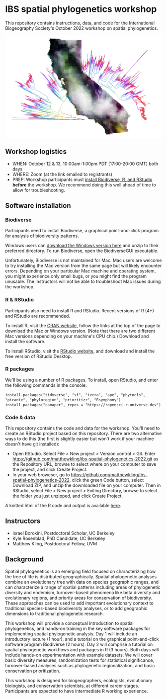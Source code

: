 # IBS spatial phylogenetics workshop

This repository contains instructions, data, and code for the International Biogeography Society's October 2022 workshop on spatial phylogenetics.

![alt text](https://raw.githubusercontent.com/matthewkling/ibs-spatial-phylogenetics-2022/main/spatialphy.png)

## Workshop logistics 

- WHEN: October 12 & 13, 10:00am-1:00pm PDT (17:00-20:00 GMT) both days
- WHERE: Zoom (at the link emailed to registrants)
- PREP: Workshop participants must [install Biodiverse, R, and RStudio](https://github.com/matthewkling/ibs-spatial-phylogenetics-2022#biodiverse) **before** the workshop. We recommend doing this well ahead of time to allow for troubleshooting. 


## Software installation

### Biodiverse

Participants need to install Biodiverse, a graphical point-and-click program for analysis of biodiversity patterns.

Windows users can [download the Windows version here](https://github.com/shawnlaffan/biodiverse/wiki/Downloads) and unzip to their preferred directory. To run Biodiverse, open the BiodiverseGUI executable.

Unfortunately, Biodiverse is not maintained for Mac. Mac users are welcome to try installing the Mac version from the same page but will likely encounter errors. Depending on your particular Mac machine and operating system, you might experience only small bugs, or you might find the program unusable. The instructors will not be able to troubleshoot Mac issues during the workshop.


### R & RStudio

Participants also need to install R and RStudio. Recent versions of R (4+) and RStudio are recommended.

To install R, visit the [CRAN website](https://cran.r-project.org/), follow the links at the top of the page to download the Mac or Windows version. (Note that there are two different Mac versions depending on your machine's CPU chip.) Download and install the software. 

To install RStudio, visit the [RStudio website](https://www.rstudio.com/products/rstudio/download/#download), and download and install the free version of RStudio Desktop. 

### R packages

We'll be using a number of R packages. To install, open RStudio, and enter the following commands in the console:

```
install.packages("tidyverse", "sf", "terra", "ape", "phytools", "picante", "phyloregion", "prioritizr", "Rsymphony")
install.packages("canaper", repos = "https://ropensci.r-universe.dev")
```


### Code & data

This repository contains the code and data for the workshop. You'll need to create an RStudio project based on this repository. There are two alternative ways to do this (the first is slightly easier but won't work if your machine doesn't have git installed):

- Open RStudio. Select File > New project > Version control > Git. Enter https://github.com/matthewkling/ibs-spatial-phylogenetics-2022.git as the Repository URL, browse to select where on your computer to save the project, and click Create Project.
- In your web broweser, go to https://github.com/matthewkling/ibs-spatial-phylogenetics-2022, click the green Code button, select Download ZIP, and unzip the downloaded file on your computer. Then in RStudio, select File > New project > Exiting Directory, browse to select the folder you just unzipped, and click Create Project.

A knitted html of the R code and output is available [here](https://htmlpreview.github.io/?https://github.com/matthewkling/ibs-spatial-phylogenetics-2022/blob/main/code/R/r_spatial_phylo.html).


## Instructors

- Israel Borokini, Postdoctoral Scholar, UC Berkeley
- Kyle Rosenblad, PhD Candidate, UC Berkeley
- Matthew Kling, Postdoctoral Fellow, UVM


## Background

Spatial phylogenetics is an emerging field focused on characterizing how the tree of life is distributed geographically. Spatial phylogenetic analyses combine an evolutionary tree with data on species geographic ranges, and can characterize a range of spatial patterns including areas of phylogenetic diversity and endemism, turnover-based phenomena like beta diversity and evolutionary regions, and priority areas for conservation of biodiversity. These approaches can be used to add important evolutionary context to traditional species-based biodiversity analyses, or to add geographic dimensions to traditional phylogenetic research.

This workshop will provide a conceptual introduction to spatial phylogenetics, and hands-on training in the key software packages for implementing spatial phylogenetic analysis. Day 1 will include an introductory lecture (1 hour), and a tutorial on the graphical point-and-click software program Biodiverse (2 hours). Day 2 will comprise a tutorial on spatial phylogenetic workflows and packages in R (3 hours). Both days will include hands-on experimentation with example datasets. We will cover basic diversity measures, randomization tests for statistical significance, turnover-based analyses such as phylogenetic regionalization, and basic conservation prioritization.

This workshop is designed for biogeographers, ecologists, evolutionary biologists, and conservation scientists, at different career stages. Participants are expected to have intermediate R working experience.
